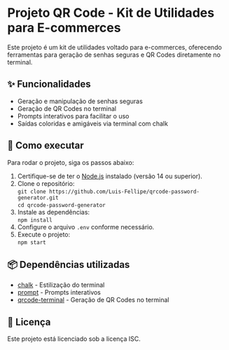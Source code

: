 # Projeto QR Code - Kit de Utilidades para E-commerces

Este projeto é um kit de utilidades voltado para e-commerces, oferecendo ferramentas para geração de senhas seguras e QR Codes diretamente no terminal.

## ✨ Funcionalidades

- Geração e manipulação de senhas seguras  
- Geração de QR Codes no terminal  
- Prompts interativos para facilitar o uso  
- Saídas coloridas e amigáveis via terminal com chalk  

## 🚀 Como executar

Para rodar o projeto, siga os passos abaixo:

1. Certifique-se de ter o [Node.js](https://nodejs.org/) instalado (versão 14 ou superior).  
2. Clone o repositório:  
   `git clone https://github.com/Luis-Fellipe/qrcode-password-generator.git`  
   `cd qrcode-password-generator`  
3. Instale as dependências:  
   `npm install`  
4. Configure o arquivo `.env` conforme necessário.  
5. Execute o projeto:  
   `npm start`  

## 📦 Dependências utilizadas

- [chalk](https://www.npmjs.com/package/chalk) - Estilização do terminal  
- [prompt](https://www.npmjs.com/package/prompt) - Prompts interativos  
- [qrcode-terminal](https://www.npmjs.com/package/qrcode-terminal) - Geração de QR Codes no terminal  

## 📝 Licença

Este projeto está licenciado sob a licença ISC.  
